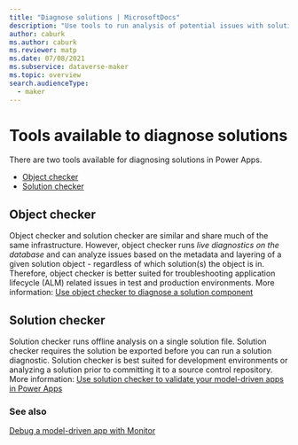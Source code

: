 ```yaml
---
title: "Diagnose solutions | MicrosoftDocs"
description: "Use tools to run analysis of potential issues with solutions and solution objects."
author: caburk
ms.author: caburk
ms.reviewer: matp
ms.date: 07/08/2021
ms.subservice: dataverse-maker
ms.topic: overview
search.audienceType: 
  - maker
---
```


# Tools available to diagnose solutions

There are two tools available for diagnosing solutions in Power Apps.
- [Object checker](#object-checker)
- [Solution checker](#solution-checker)

## Object checker

Object checker and solution checker are similar and share much of the same infrastructure. However, object checker runs *live diagnostics on the database* and can analyze issues based on the metadata and layering of a given solution object - regardless of which solution(s) the object is in. Therefore, object checker is better suited for troubleshooting application lifecycle (ALM) related issues in test and production environments. More information: [Use object checker to diagnose a solution component](object-checker.md)

## Solution checker

Solution checker runs offline analysis on a single solution file. Solution checker requires the solution be exported before you can run a solution diagnostic. Solution checker is best suited for development environments or analyzing a solution prior to committing it to a source control repository. More information: [Use solution checker to validate your model-driven apps in Power Apps](use-powerapps-checker.md)

### See also
[Debug a model-driven app with Monitor](../monitor-modelapps.md)
